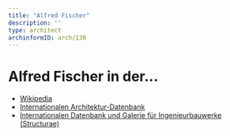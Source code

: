 ```yaml
---
title: "Alfred Fischer"
description: ''
type: architect
archinformID: arch/130
---
```


# Alfred Fischer in der...
* [Wikipedia](https://de.wikipedia.org/wiki/Alfred_Fischer_(Architekt))
* [Internationalen Architektur-Datenbank](https://deu.archinform.net/arch/130.htm)
* [Internationalen Datenbank und Galerie für Ingenieurbauwerke (Structurae)](https://structurae.net/de/personen/alfred-fischer)

